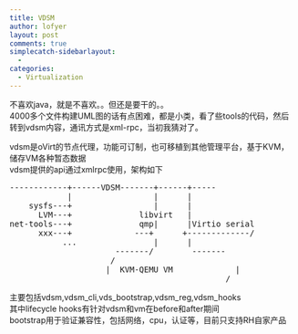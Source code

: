 ```yaml
---
title: VDSM
author: lofyer
layout: post
comments: true
simplecatch-sidebarlayout:
  - 
categories:
  - Virtualization
---
```

不喜欢java，就是不喜欢。。但还是要干的。。  
4000多个文件构建UML图的话有点困难，都是小类，看了些tools的代码，然后转到vdsm内容，通讯方式是xml-rpc，当初我猜对了。

vdsm是oVirt的节点代理，功能可订制，也可移植到其他管理平台，基于KVM，储存VM各种暂态数据  
vdsm提供的api通过xmlrpc使用，架构如下

<pre>------------+------VDSM-------+------+-----
            |                 |      |
    sysfs---+                 |      |
      LVM---+              libvirt   |
net-tools---+              qmp|      |Virtio serial
      xxx---+             ---+      +-------------/
           ...                |      |
                      -------/        -------
                     /                        
                    |  KVM-QEMU VM             |
                     ________________________/
</pre>

主要包括vdsm,vdsm\_cli,vds\_bootstrap,vdsm\_reg,vdsm\_hooks  
其中lifecycle hooks有针对vdsm和vm在before和after期间  
bootstrap用于验证兼容性，包括网络，cpu，认证等，目前只支持RH自家产品